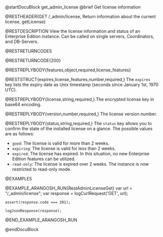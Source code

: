 
@startDocuBlock get_admin_license
@brief Get license information

@RESTHEADER{GET /_admin/license, Return information about the current license, getLicense}

@RESTDESCRIPTION
View the license information and status of an Enterprise Edition instance.
Can be called on single servers, Coordinators, and DB-Servers.

@RESTRETURNCODES

@RESTRETURNCODE{200}

@RESTREPLYBODY{features,object,required,license_features}

@RESTSTRUCT{expires,license_features,number,required,}
The `expires` key lists the expiry date as Unix timestamp (seconds since
January 1st, 1970 UTC).

@RESTREPLYBODY{license,string,required,}
The encrypted license key in base64 encoding.

@RESTREPLYBODY{version,number,required,}
The license version number.

@RESTREPLYBODY{status,string,required,}
The `status` key allows you to confirm the state of the installed license on a
glance. The possible values are as follows:

- `good`: The license is valid for more than 2 weeks.
- `expiring`: The license is valid for less than 2 weeks.
- `expired`: The license has expired. In this situation, no new
  Enterprise Edition features can be utilized.
- `read-only`: The license is expired over 2 weeks. The instance is now
  restricted to read-only mode.

@EXAMPLES

@EXAMPLE_ARANGOSH_RUN{RestAdminLicenseGet}
    var url = "/_admin/license";
    var response = logCurlRequest('GET', url);

    assert(response.code === 201);

    logJsonResponse(response);
@END_EXAMPLE_ARANGOSH_RUN

@endDocuBlock
